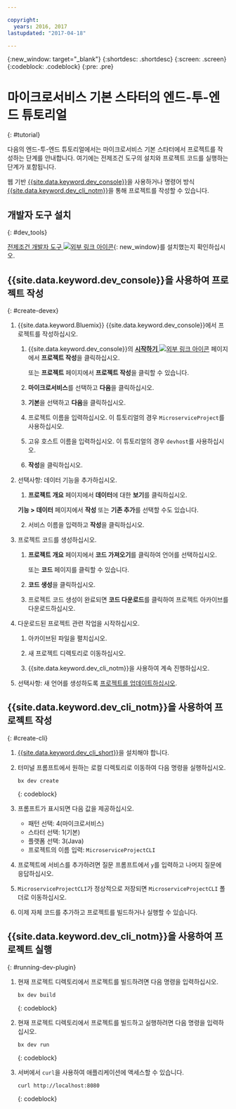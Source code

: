 ```yaml
---

copyright:
  years: 2016, 2017
lastupdated: "2017-04-18"

---
```

{:new_window: target="_blank"}
{:shortdesc: .shortdesc}
{:screen: .screen}
{:codeblock: .codeblock}
{:pre: .pre}

# 마이크로서비스 기본 스타터의 엔드-투-엔드 튜토리얼
{: #tutorial}

다음의 엔드-투-엔드 튜토리얼에서는 마이크로서비스 기본 스타터에서 프로젝트를 작성하는 단계를 안내합니다. 여기에는 전제조건 도구의 설치와 프로젝트 코드를 실행하는 단계가 포함됩니다. 

웹 기반 [{{site.data.keyword.dev_console}}](#create-devex)을 사용하거나 명령어 방식 [{{site.data.keyword.dev_cli_notm}}](#create-cli)을 통해 프로젝트를 작성할 수 있습니다. 

## 개발자 도구 설치
{: #dev_tools}

[전제조건 개발자 도구 ![외부 링크 아이콘](../icons/launch-glyph.svg "외부 링크 아이콘")](get_code.html#prereq-dev-tools){: new_window}를 설치했는지 확인하십시오. 


## {{site.data.keyword.dev_console}}을 사용하여 프로젝트 작성
{: #create-devex}

1. {{site.data.keyword.Bluemix}} {{site.data.keyword.dev_console}}에서 프로젝트를 작성하십시오. 

	1. {{site.data.keyword.dev_console}}의 [**시작하기** ![외부 링크 아이콘](../icons/launch-glyph.svg "외부 링크 아이콘")](https://console.ng.bluemix.net/developer/getting-started/) 페이지에서 **프로젝트 작성**을 클릭하십시오. 

		또는 **프로젝트** 페이지에서 **프로젝트 작성**을 클릭할 수 있습니다. 

	2. **마이크로서비스**를 선택하고 **다음**을 클릭하십시오. 

	3. **기본**을 선택하고 **다음**을 클릭하십시오. 

	4. 프로젝트 이름을 입력하십시오. 이 튜토리얼의 경우 `MicroserviceProject`를 사용하십시오.    

	5. 고유 호스트 이름을 입력하십시오. 이 튜토리얼의 경우 `devhost`를 사용하십시오.  
   
	6. **작성**을 클릭하십시오.

2. 선택사항: 데이터 기능을 추가하십시오. 

	1. **프로젝트 개요** 페이지에서 **데이터**에 대한 **보기**를 클릭하십시오. 

      **기능 > 데이터** 페이지에서 **작성** 또는 **기존 추가**를 선택할 수도 있습니다. 

   2. 서비스 이름을 입력하고 **작성**을 클릭하십시오. 

3. 프로젝트 코드를 생성하십시오. 

	1. **프로젝트 개요** 페이지에서 **코드 가져오기**를 클릭하여 언어를 선택하십시오. 
   
		또는 **코드** 페이지를 클릭할 수 있습니다.
      
	2. **코드 생성**을 클릭하십시오. 
   
	3. 프로젝트 코드 생성이 완료되면 **코드 다운로드**를 클릭하여 프로젝트 아카이브를 다운로드하십시오.

4. 다운로드된 프로젝트 관련 작업을 시작하십시오. 

	1. 아카이브된 파일을 펼치십시오. 
	
	2. 새 프로젝트 디렉토리로 이동하십시오. 
	
	3. {{site.data.keyword.dev_cli_notm}}을 사용하여 계속 진행하십시오. 

5. 선택사항: 새 언어를 생성하도록 [프로젝트를 업데이트하십시오](project_overview_page.html#update_language). 


## {{site.data.keyword.dev_cli_notm}}을 사용하여 프로젝트 작성
{: #create-cli}

1. [{{site.data.keyword.dev_cli_short}}](dev_cli.html)을 설치해야 합니다. 

2. 터미널 프롬프트에서 원하는 로컬 디렉토리로 이동하여 다음 명령을 실행하십시오. 
  
	```
	bx dev create
	```
	{: codeblock}

3. 프롬프트가 표시되면 다음 값을 제공하십시오. 

	* 패턴 선택: 4(마이크로서비스)
	* 스타터 선택: 1(기본)
	* 플랫폼 선택: 3(Java)
	* 프로젝트의 이름 입력: `MicroserviceProjectCLI`

4. 프로젝트에 서비스를 추가하려면 질문 프롬프트에서 `y`를 입력하고 나머지 질문에 응답하십시오. 

5. `MicroserviceProjectCLI`가 정상적으로 저장되면 `MicroserviceProjectCLI` 폴더로 이동하십시오. 

6. 이제 자체 코드를 추가하고 프로젝트를 빌드하거나 실행할 수 있습니다. 
 
 
## {{site.data.keyword.dev_cli_notm}}을 사용하여 프로젝트 실행
{: #running-dev-plugin}

1. 현재 프로젝트 디렉토리에서 프로젝트를 빌드하려면 다음 명령을 입력하십시오. 

	```
	bx dev build
	```     
	{: codeblock}

2. 현재 프로젝트 디렉토리에서 프로젝트를 빌드하고 실행하려면 다음 명령을 입력하십시오. 

	```
	bx dev run
	```
	{: codeblock}	

3. 서버에서 `curl`을 사용하여 애플리케이션에 액세스할 수 있습니다. 

	```
	curl http://localhost:8080	
	```
	{: codeblock}
